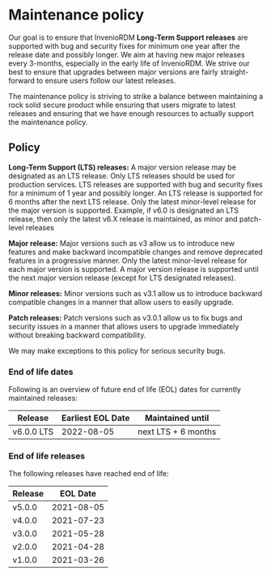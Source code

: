 # Maintenance policy

Our goal is to ensure that InvenioRDM **Long-Term Support releases** are supported with bug and security fixes for minimum one year after the release date and possibly longer.  We aim at having new major releases every 3-months, especially in the early life of InvenioRDM. We strive our best to ensure that upgrades between major versions are fairly straight-forward to ensure users follow our latest releases.

The maintenance policy is striving to strike a balance between maintaining a rock solid secure product while ensuring that users migrate to latest releases and ensuring that we have enough resources to actually support the maintenance policy.

## Policy

**Long-Term Support (LTS) releases:** A major version release may be designated as an LTS release. Only LTS releases should be used for production services. LTS releases are supported with bug and security fixes for a minimum of 1 year and possibly longer. An LTS release is supported for 6 months after the next LTS release. Only the latest minor-level release for the major version is supported. Example, if v6.0 is designated an LTS release, then only the latest v6.X release is maintained, as minor and patch-level releases

**Major release:** Major versions such as v3 allow us to introduce new features and make backward incompatible changes and remove deprecated features in a progressive manner. Only the latest minor-level release for each major version is supported. A major version release is supported until the next major version release (except for LTS designated releases).

**Minor releases:** Minor versions such as v3.1 allow us to introduce backward compatible changes in a manner that allow users to easily upgrade.

**Patch releases:** Patch versions such as v3.0.1 allow us to fix bugs and security issues in a manner that allows users to upgrade immediately without breaking backward compatibility.

We may make exceptions to this policy for serious security bugs.

### End of life dates

Following is an overview of future end of life (EOL) dates for currently maintained releases:

| Release | Earliest EOL Date | Maintained until |
| ------- | ------------------|----------------- |
| v6.0.0 LTS  | 2022-08-05    | next LTS + 6 months

### End of life releases

The following releases have reached end of life:

| Release | EOL Date    |
| ------- | ----------- |
| v5.0.0  | 2021-08-05  |
| v4.0.0  | 2021-07-23  |
| v3.0.0  | 2021-05-28  |
| v2.0.0  | 2021-04-28  |
| v1.0.0  | 2021-03-26  |
